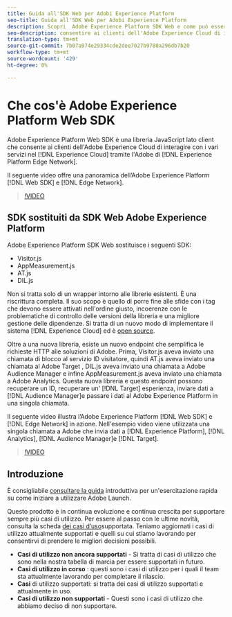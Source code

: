 ```yaml
---
title: Guida all'SDK Web per Adobi Experience Platform
seo-title: Guida all'SDK Web per Adobi Experience Platform
description: Scopri  Adobe Experience Platform SDK Web e come può essere utilizzato.
seo-description: consentire ai clienti dell'Adobe Experience Cloud di interagire con i vari servizi del Experience Cloud .
translation-type: tm+mt
source-git-commit: 7b07a974e29334cde2dee7027b9780a296db7b20
workflow-type: tm+mt
source-wordcount: '429'
ht-degree: 0%

---
```



# Che cos&#39;è  Adobe Experience Platform Web SDK

 Adobe Experience Platform Web SDK è una libreria JavaScript lato client che consente ai clienti dell&#39;Adobe Experience Cloud di interagire con i vari servizi nel [!DNL Experience Cloud] tramite l&#39;Adobe di  [!DNL Experience Platform Edge Network].

Il seguente video offre una panoramica dell’Adobe Experience Platform  [!DNL Web SDK] e [!DNL Edge Network].

>[!VIDEO](https://video.tv.adobe.com/v/34141?quality=12&learn=on)

## SDK sostituiti da SDK Web  Adobe Experience Platform

 Adobe Experience Platform SDK Web sostituisce i seguenti SDK:

* Visitor.js
* AppMeasurement.js
* AT.js
* DIL.js

Non si tratta solo di un wrapper intorno alle librerie esistenti. È una riscrittura completa. Il suo scopo è quello di porre fine alle sfide con i tag che devono essere attivati nell&#39;ordine giusto, incoerenze con le problematiche di controllo delle versioni della libreria e una migliore gestione delle dipendenze. Si tratta di un nuovo modo di implementare il sistema [!DNL Experience Cloud] ed è [open source](https://github.com/adobe/alloy).

Oltre a una nuova libreria, esiste un nuovo endpoint che semplifica le richieste HTTP alle soluzioni di  Adobe. Prima, Visitor.js aveva inviato una chiamata di blocco al servizio ID visitatore, quindi AT.js aveva inviato una chiamata al Adobe Target , DIL.js aveva inviato una chiamata a  Adobe Audience Manager e infine AppMeasurement.js aveva inviato una chiamata a  Adobe Analytics. Questa nuova libreria e questo endpoint possono recuperare un ID, recuperare un&#39; [!DNL Target] esperienza, inviare dati a [!DNL Audience Manager]e passare i dati al Adobe Experience Platform  in una singola chiamata.

Il seguente video illustra l’Adobe Experience Platform  [!DNL Web SDK] e [!DNL Edge Network] in azione. Nell&#39;esempio video viene utilizzata una singola chiamata a  Adobe che invia dati a [!DNL Experience Platform], [!DNL Analytics], [!DNL Audience Manager]e [!DNL Target].

>[!VIDEO](https://video.tv.adobe.com/v/34148?quality=12&learn=on)


## Introduzione

È consigliabile [consultare la guida](getting-started/quick-start-with-launch.md) introduttiva per un&#39;esercitazione rapida su come iniziare a utilizzare  Adobe Launch.

Questo prodotto è in continua evoluzione e continua crescita per supportare sempre più casi di utilizzo. Per essere al passo con le ultime novità, consulta la scheda [dei casi d’uso](https://github.com/adobe/alloy/projects/5)supportata. Teniamo aggiornati i casi di utilizzo attualmente supportati e quelli su cui stiamo lavorando per consentirvi di prendere le migliori decisioni possibili.

* __Casi di utilizzo non ancora supportati__ - Si tratta di casi di utilizzo che sono nella nostra tabella di marcia per essere supportati in futuro.
* __Casi di utilizzo in corso__ : questi sono i casi di utilizzo per i quali il team sta attualmente lavorando per completare il rilascio.
* __Casi__ di utilizzo supportati: si tratta dei casi di utilizzo supportati e attualmente in uso.
* __Casi di utilizzo non supportati__ - Questi sono i casi di utilizzo che abbiamo deciso di non supportare.
